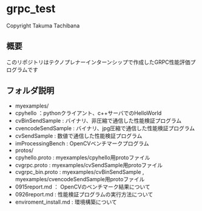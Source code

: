 # grpc_test
Copyright Takuma Tachibana

## 概要
このリポジトリはテクノプレナーインターンシップで作成したGRPC性能評価プログラムです

## フォルダ説明
* myexamples/
 * cpyhello ：pythonクライアント、c++サーバでのHelloWorld
 * cvBinSendSample :  バイナリ、非圧縮で通信した性能検証プログラム
 * cvencodeSendSample : バイナリ、jpg圧縮で通信した性能検証プログラム
 * cvSendSample : 数値で通信した性能検証プログラム
 * imProcessingBench : OpenCVベンチマークプログラム
* protos/
 * cpyhello.proto : myexamples/cpyhello用protoファイル
 * cvgrpc.proto : myexamples/cvSendSample用protoファイル
 * cvgrpc_bin.proto : myexamples/cvBinSendSample , myexamples/cvencodeSendSample用protoファイル
* 0915report.md ： OpenCVのベンチマーク結果について
* 0926report.md : 性能検証プログラムの実行方法について
* enviroment_install.md : 環境構築について
